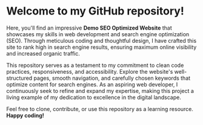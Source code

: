 <h1><b>Welcome to my GitHub repository!</b></h1>
  <p>Here, you'll find an impressive <strong>Demo SEO Optimized Website</strong> that showcases my skills in web development and search engine optimization (SEO). Through meticulous coding and thoughtful design, I have crafted this site to rank high in search engine results, ensuring maximum online visibility and increased organic traffic.</p>
  <p>This repository serves as a testament to my commitment to clean code practices, responsiveness, and accessibility. Explore the website's well-structured pages, smooth navigation, and carefully chosen keywords that optimize content for search engines. As an aspiring web developer, I continuously seek to refine and expand my expertise, making this project a living example of my dedication to excellence in the digital landscape.</p>
  <p>Feel free to clone, contribute, or use this repository as a learning resource. <br>
    <strong>Happy coding!</strong></p>
